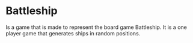# Battleship
Is a game that is made to represent the board game Battleship. It is a one player game that generates ships in random positions.
